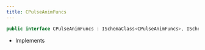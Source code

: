 ```yaml
---
title: CPulseAnimFuncs
---
```


```csharp
public interface CPulseAnimFuncs : ISchemaClass<CPulseAnimFuncs>, ISchemaField, ISchemaClass, INativeHandle
```

- Implements

